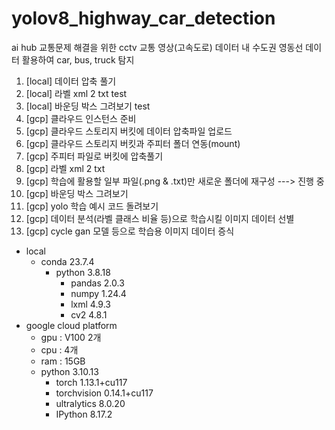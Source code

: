 # yolov8_highway_car_detection
ai hub 교통문제 해결을 위한 cctv 교통 영상(고속도로) 데이터 내 수도권 영동선 데이터 활용하여 car, bus, truck 탐지

1. [local] 데이터 압축 풀기
2. [local] 라벨 xml 2 txt test
3. [local] 바운딩 박스 그려보기 test
4. [gcp] 클라우드 인스턴스 준비
5. [gcp] 클라우드 스토리지 버킷에 데이터 압축파일 업로드
6. [gcp] 클라우드 스토리지 버킷과 주피터 폴더 연동(mount)
7. [gcp] 주피터 파일로 버킷에 압축풀기
8. [gcp] 라벨 xml 2 txt
9. [gcp] 학습에 활용할 일부 파일(.png & .txt)만 새로운 폴더에 재구성 ---> 진행 중
10. [gcp] 바운딩 박스 그려보기
11. [gcp] yolo 학습 예시 코드 돌려보기
12. [gcp] 데이터 분석(라벨 클래스 비율 등)으로 학습시킬 이미지 데이터 선별
13. [gcp] cycle gan 모델 등으로 학습용 이미지 데이터 증식

- local
  - conda 23.7.4
    - python 3.8.18
      - pandas 2.0.3
      - numpy 1.24.4
      - lxml 4.9.3
      - cv2 4.8.1
- google cloud platform
  - gpu : V100 2개
  - cpu : 4개
  - ram : 15GB
  - python 3.10.13
    - torch 1.13.1+cu117
    - torchvision 0.14.1+cu117
    - ultralytics 8.0.20
    - IPython 8.17.2
